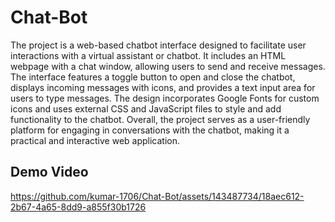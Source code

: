 # Chat-Bot
The project is a web-based chatbot interface designed to facilitate user interactions with a virtual assistant or chatbot. It includes an HTML webpage with a chat window, allowing users to send and receive messages. The interface features a toggle button to open and close the chatbot, displays incoming messages with icons, and provides a text input area for users to type messages. The design incorporates Google Fonts for custom icons and uses external CSS and JavaScript files to style and add functionality to the chatbot. Overall, the project serves as a user-friendly platform for engaging in conversations with the chatbot, making it a practical and interactive web application.

## Demo Video 



https://github.com/kumar-1706/Chat-Bot/assets/143487734/18aec612-2b67-4a65-8dd9-a855f30b1726

